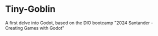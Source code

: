 # Tiny-Goblin
 A first delve into Godot, based on the DIO bootcamp "2024 Santander -Creating Games with Godot"
